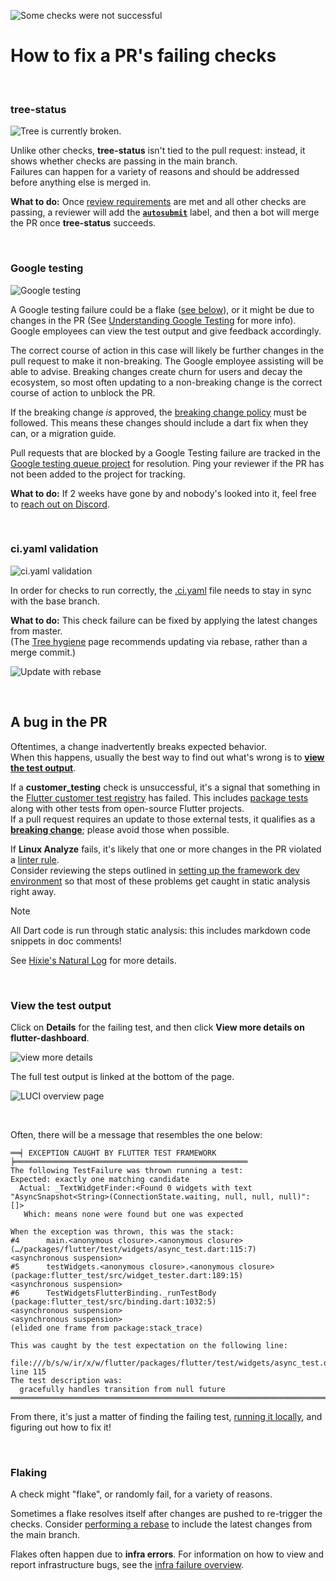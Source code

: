 ![Some checks were not successful](https://github.com/user-attachments/assets/95fd56e9-4839-4944-b9ac-cc45404896a2)

# How to fix a PR's failing checks

<br>

### tree-status

![Tree is currently broken.](https://github.com/user-attachments/assets/b611d540-c4cb-47dc-a27f-bef8709f24ce)

Unlike other checks, **tree-status** isn't tied to the pull request:
instead, it shows whether checks are passing in the main branch.\
Failures can happen for a variety of reasons and should be addressed
before anything else is merged in.

**What to do:** Once [review requirements](../Tree-hygiene.md#getting-a-code-review)
are met and all other checks are passing, a reviewer will add the
[**`autosubmit`**](../../infra/Landing-Changes-With-Autosubmit.md) label,
and then a bot will merge the PR once **tree-status** succeeds.

<br>

### Google testing

![Google testing](https://github.com/user-attachments/assets/7d1f9a66-b84a-4223-b57d-77b44f205d1c)

A Google testing failure could be a flake ([see below](#flaking)), or it
might be due to changes in the PR (See
[Understanding Google Testing](../../infra/Understanding-Google-Testing.md)
for more info).
Google employees can view the test output and give feedback accordingly.

The correct course of action in this case will likely be further changes in the pull request to make
it non-breaking. The Google employee assisting will be able to advise. Breaking changes create churn
for users and decay the ecosystem, so most often updating to a non-breaking change is
the correct course of action to unblock the PR.

If the breaking change _is_ approved, the [breaking change policy](../Tree-hygiene.md#handling-breaking-changes)
must be followed. This means these changes should include a dart fix when they can, or a migration guide.

Pull requests that are blocked by a Google Testing failure are tracked in the
[Google testing queue project](https://github.com/orgs/flutter/projects/200/views/1)
for resolution. Ping your reviewer if the PR has not been added to the project
for tracking.

**What to do:** If 2 weeks have gone by and nobody's looked into it,
feel free to [reach out on Discord](../Chat.md).

<br>

### ci.yaml validation

![ci.yaml validation](https://github.com/user-attachments/assets/545a55f8-5bde-460f-92dd-9d87788f9fe8)

In order for checks to run correctly, the [.ci.yaml](../../../.ci.yaml)
file needs to stay in sync with the base branch.

**What to do:** This check failure can be fixed by applying the latest changes
from master.\
(The [Tree hygiene](../Tree-hygiene.md#using-git) page recommends updating
via rebase, rather than a merge commit.)

![Update with rebase](https://github.com/user-attachments/assets/8bacd87f-410a-4a9c-8ad0-075dd05f3eff)

<br>

## A bug in the PR

Oftentimes, a change inadvertently breaks expected behavior.\
When this happens, usually the best way to find out what's wrong is to
[**view the test output**](#view-the-test-output).

If a **customer_testing** check is unsuccessful, it's a signal that something in the
[Flutter customer test registry](https://github.com/flutter/tests/) has failed.
This includes [package tests](../../ecosystem/testing/Understanding-Packages-tests.md)
along with other tests from open-source Flutter projects.\
If a pull request requires an update to those external tests, it qualifies as a
[**breaking change**](../Tree-hygiene.md#handling-breaking-changes);
please avoid those when possible.

If **Linux Analyze** fails, it's likely that one or more changes in the PR
violated a [linter rule](https://dart.dev/lints/).\
Consider reviewing the steps outlined in
[setting up the framework dev environment](../../Setting-up-the-Framework-development-environment.md)
so that most of these problems get caught in static analysis right away.

> [!NOTE]
> All Dart code is run through static analysis:
> this includes markdown code snippets in doc comments!
>
> See [Hixie's Natural Log](https://ln.hixie.ch/?start=1660174115) for more details.

<br>

### View the test output

Click on **Details** for the failing test, and then click
**View more details on flutter-dashboard**.

![view more details](https://github.com/user-attachments/assets/df667176-205f-42b2-8997-885c50ab238d)

The full test output is linked at the bottom of the page.

![LUCI overview page](https://github.com/user-attachments/assets/9603c6ad-90ec-47e1-96e8-9e3430f2c1b8)

<br>

Often, there will be a message that resembles the one below:

```
══╡ EXCEPTION CAUGHT BY FLUTTER TEST FRAMEWORK ╞════════════════════════════════════════════════════
The following TestFailure was thrown running a test:
Expected: exactly one matching candidate
  Actual: _TextWidgetFinder:<Found 0 widgets with text
"AsyncSnapshot<String>(ConnectionState.waiting, null, null, null)": []>
   Which: means none were found but one was expected

When the exception was thrown, this was the stack:
#4      main.<anonymous closure>.<anonymous closure> (…/packages/flutter/test/widgets/async_test.dart:115:7)
<asynchronous suspension>
#5      testWidgets.<anonymous closure>.<anonymous closure> (package:flutter_test/src/widget_tester.dart:189:15)
<asynchronous suspension>
#6      TestWidgetsFlutterBinding._runTestBody (package:flutter_test/src/binding.dart:1032:5)
<asynchronous suspension>
<asynchronous suspension>
(elided one frame from package:stack_trace)

This was caught by the test expectation on the following line:
  file:///b/s/w/ir/x/w/flutter/packages/flutter/test/widgets/async_test.dart line 115
The test description was:
  gracefully handles transition from null future
════════════════════════════════════════════════════════════════════════════════════════════════════
```

From there, it's just a matter of finding the failing test,
[running it locally](./Running-and-writing-tests.md),
and figuring out how to fix it!

<br>

### Flaking

A check might "flake", or randomly fail, for a variety of reasons.

Sometimes a flake resolves itself after changes are pushed to re-trigger
the checks. Consider [performing a rebase](#ciyaml-validation) to include
the latest changes from the main branch.

Flakes often happen due to **infra errors**.
For information on how to view and report infrastructure bugs, see the
[infra failure overview](../../infra/Understanding-a-LUCI-build-failure.md#overview-of-an-infra-failure-build).
